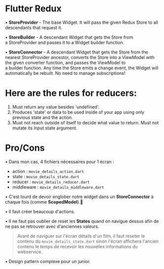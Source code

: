 Flutter Redux
===============
• **StoreProvider** - The base Widget. It will pass the given Redux Store to all descendants that request it.

• **StoreBuilder** - A descendant Widget that gets the Store from a StoreProvider and passes it to a Widget builder function.

• **StoreConnector** - A descendant Widget that gets the Store from the nearest StoreProvider ancestor, converts the Store into a ViewModel with the given converter function, and passes the ViewModel to a builder function. Any time the Store emits a change event, the Widget will automatically be rebuilt. No need to manage subscriptions!

Here are the rules for reducers:
===============

1. Must return any value besides 'undefined'.
2. Produces 'state' or data to be used inside of your app using only previous state and the action.
3. Must not reach outside of itself to decide what value to return.
Must not mutate its input state argument.


Pro/Cons
===============
• Dans mon cas, 4 fichiers nécessaires pour 1 écran :
* action : `movie_details_action.dart`
* state : `movie_details_state.dart`
* reducer : `movie_details_reducer.dart`
* middleware : `movie_details_middleware.dart`

• C'est lourd de devoir englober notre widget dans un **StoreConnector** à chaque fois (comme **ScopedModel**).

• Il faut créer beaucoup d'actions.

• Il ne faut pas oublier de reset les **States** quand on navigue dessus afin de ne pas se retrouver avec d'anciennes valeurs.
> Avant de naviguer sur l'écran détails d'un film, il faut reseter le contenu du `movie_details_state.dart` sinon l'écran affichera l'ancien contenu le temps de recevoir les nouvelles informations du webservice.

• Design pattern complexe pour un junior.

